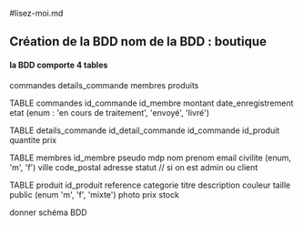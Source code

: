 #lisez-moi.md

## Création de la BDD nom de la BDD : boutique

#### la BDD comporte 4 tables 
commandes
details_commande
membres
produits

TABLE commandes
id_commande
id_membre
montant
date_enregistrement
etat (enum : 'en cours de traitement', 'envoyé', 'livré')

TABLE details_commande
id_detail_commande
id_commande
id_produit
quantite
prix

TABLE membres
id_membre
pseudo
mdp
nom
prenom
email
civilite (enum, 'm', 'f')
ville
code_postal
adresse
statut // si on est admin ou client

TABLE produit
id_produit
reference
categorie
titre
description
couleur
taille
public (enum 'm', 'f', 'mixte')
photo
prix
stock

donner schéma BDD
